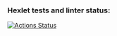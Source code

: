 ### Hexlet tests and linter status:
[![Actions Status](https://github.com/Oleg-Chaiko/python-project-lvl1/workflows/hexlet-check/badge.svg)](https://github.com/Oleg-Chaiko/python-project-lvl1/actions)
